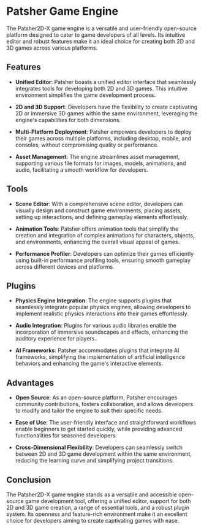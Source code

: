 # Patsher  Game Engine

The Patsher2D-X game engine is a versatile and user-friendly open-source platform designed to cater to game developers of all levels. Its intuitive editor and robust features make it an ideal choice for creating both 2D and 3D games across various platforms.

## Features

- **Unified Editor**: Patsher  boasts a unified editor interface that seamlessly integrates tools for developing both 2D and 3D games. This intuitive environment simplifies the game development process.

- **2D and 3D Support**: Developers have the flexibility to create captivating 2D or immersive 3D games within the same environment, leveraging the engine's capabilities for both dimensions.

- **Multi-Platform Deployment**: Patsher  empowers developers to deploy their games across multiple platforms, including desktop, mobile, and consoles, without compromising quality or performance.

- **Asset Management**: The engine streamlines asset management, supporting various file formats for images, models, animations, and audio, facilitating a smooth workflow for developers.

## Tools

- **Scene Editor**: With a comprehensive scene editor, developers can visually design and construct game environments, placing assets, setting up interactions, and defining gameplay elements effortlessly.

- **Animation Tools**: Patsher  offers animation tools that simplify the creation and integration of complex animations for characters, objects, and environments, enhancing the overall visual appeal of games.

- **Performance Profiler**: Developers can optimize their games efficiently using built-in performance profiling tools, ensuring smooth gameplay across different devices and platforms.

## Plugins

- **Physics Engine Integration**: The engine supports plugins that seamlessly integrate popular physics engines, allowing developers to implement realistic physics interactions into their games effortlessly.

- **Audio Integration**: Plugins for various audio libraries enable the incorporation of immersive soundscapes and effects, enhancing the auditory experience for players.

- **AI Frameworks**: Patsher  accommodates plugins that integrate AI frameworks, simplifying the implementation of artificial intelligence behaviors and enhancing the game's interactive elements.

## Advantages

- **Open Source**: As an open-source platform, Patsher  encourages community contributions, fosters collaboration, and allows developers to modify and tailor the engine to suit their specific needs.

- **Ease of Use**: The user-friendly interface and straightforward workflows enable beginners to get started quickly, while providing advanced functionalities for seasoned developers.

- **Cross-Dimensional Flexibility**: Developers can seamlessly switch between 2D and 3D game development within the same environment, reducing the learning curve and simplifying project transitions.

## Conclusion

The Patsher2D-X game engine stands as a versatile and accessible open-source game development tool, offering a unified editor, support for both 2D and 3D game creation, a range of essential tools, and a robust plugin system. Its openness and feature-rich environment make it an excellent choice for developers aiming to create captivating games with ease.

